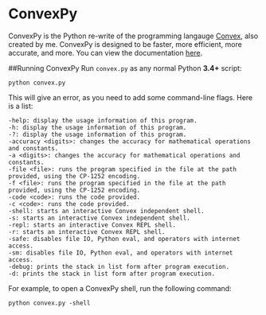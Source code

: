 # ConvexPy
ConvexPy is the Python re-write of the programming langauge [Convex](https://github.com/GamrCorps/Convex), also created by me. ConvexPy is designed to be faster, more efficient, more accurate, and more. You can view the documentation [here](http://gamrcorps.github.io/ConvexPy).

##Running ConvexPy
Run `convex.py` as any normal Python **3.4+** script:

    python convex.py
This will give an error, as you need to add some command-line flags. Here is a list:

    -help: display the usage information of this program.
    -h: display the usage information of this program.
    -?: display the usage information of this program.
    -accuracy <digits>: changes the accuracy for mathematical operations and constants.
    -a <digits>: changes the accuracy for mathematical operations and constants.
    -file <file>: runs the program specified in the file at the path provided, using the CP-1252 encoding.
    -f <file>: runs the program specified in the file at the path provided, using the CP-1252 encoding.
    -code <code>: runs the code provided.
    -c <code>: runs the code provided.
    -shell: starts an interactive Convex independent shell.
    -s: starts an interactive Convex independent shell.
    -repl: starts an interactive Convex REPL shell.
    -r: starts an interactive Convex REPL shell.
    -safe: disables file IO, Python eval, and operators with internet access.
    -sm: disables file IO, Python eval, and operators with internet access.
    -debug: prints the stack in list form after program execution.
    -d: prints the stack in list form after program execution.
For example, to open a ConvexPy shell, run the following command:

    python convex.py -shell
